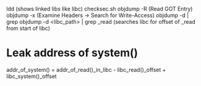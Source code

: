 ldd <binary> (shows linked libs like libc)
checksec.sh
objdump -R <binary> (Read GOT Entry)
objdump -x <binary> (Examine Headers -> Search for Write-Access)
objdump -d <binary> | grep <function>
objdump -d <libc_path> | grep _read (searches libc for offset of _read from start of libc)

# Leak address of system()
addr_of_system() = addr_of_read()_in_libc - libc_read()_offset + libc_system()_offset
